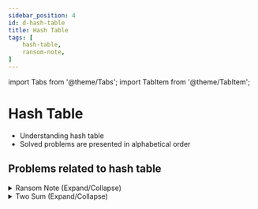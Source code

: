 ```yaml
---
sidebar_position: 4 
id: d-hash-table
title: Hash Table
tags: [
    hash-table,
    ransom-note,
]
---
```


import Tabs from '@theme/Tabs';
import TabItem from '@theme/TabItem';

# Hash Table

- Understanding hash table 
- Solved problems are presented in alphabetical order

## Problems related to hash table 

<details> 
<summary> Ransom Note (Expand/Collapse) </summary> 

### [↗ See LeetCode Problem #383](https://leetcode.com/problems/ransom-note/)

<Tabs>
<TabItem value="java" label="Java">

```java showLineNumbers
public class Solution {
    public static void main(String[] args) {
        System.out.println("Hello, world!");
    }
}
```

</TabItem>
</Tabs>

</details>

<details> 
<summary> Two Sum (Expand/Collapse) </summary>

### [↗ Two Sum](./a-arrays.md)

</details>